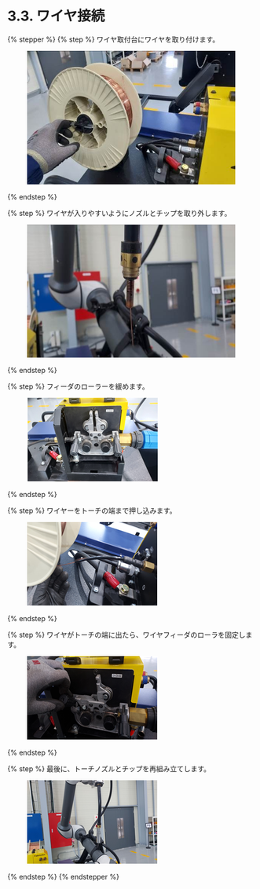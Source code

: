# 3.3. ワイヤ接続

{% stepper %}
{% step %}
ワイヤ取付台にワイヤを取り付けます。

<figure><img src="../.gitbook/assets/그림25.jpg" alt=""><figcaption></figcaption></figure>
{% endstep %}

{% step %}
ワイヤが入りやすいようにノズルとチップを取り外します。

<figure><img src="../.gitbook/assets/그림26.jpg" alt=""><figcaption></figcaption></figure>
{% endstep %}

{% step %}
フィーダのローラーを緩めます。

<figure><img src="../.gitbook/assets/그림27.png" alt=""><figcaption></figcaption></figure>
{% endstep %}

{% step %}
ワイヤーをトーチの端まで押し込みます。

<figure><img src="../.gitbook/assets/그림28.png" alt=""><figcaption></figcaption></figure>
{% endstep %}

{% step %}
ワイヤがトーチの端に出たら、ワイヤフィーダのローラを固定します。

<figure><img src="../.gitbook/assets/그림29.png" alt=""><figcaption></figcaption></figure>
{% endstep %}

{% step %}
最後に、トーチノズルとチップを再組み立てします。

<figure><img src="../.gitbook/assets/그림30.png" alt=""><figcaption></figcaption></figure>
{% endstep %}
{% endstepper %}

